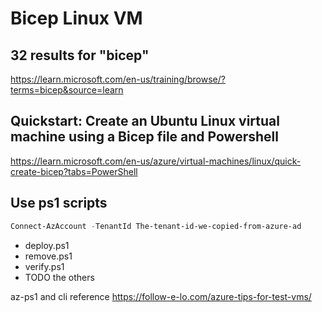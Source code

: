 # Bicep Linux VM

## 32 results for "bicep"

https://learn.microsoft.com/en-us/training/browse/?terms=bicep&source=learn


## Quickstart: Create an Ubuntu Linux virtual machine using a Bicep file and Powershell

https://learn.microsoft.com/en-us/azure/virtual-machines/linux/quick-create-bicep?tabs=PowerShell

## Use ps1 scripts

```ps1
Connect-AzAccount -TenantId The-tenant-id-we-copied-from-azure-ad

```

* deploy.ps1
* remove.ps1
* verify.ps1
* TODO the others

az-ps1 and cli reference https://follow-e-lo.com/azure-tips-for-test-vms/

